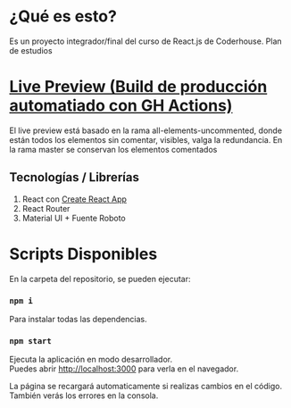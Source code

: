 # ¿Qué es esto?
Es un proyecto integrador/final del curso de React.js de Coderhouse. Plan de estudios

# [Live Preview (Build de producción automatiado con GH Actions)](https://santimedia01.github.io/React-eCommerce-Coderhouse/)

El live preview está basado en la rama all-elements-uncommented, donde están todos los elementos sin comentar, visibles, valga la redundancia.
En la rama master se conservan los elementos comentados

## Tecnologías / Librerías

1. React con [Create React App](https://github.com/facebook/create-react-app) 
2. React Router
3. Material UI + Fuente Roboto

# Scripts Disponibles

En la carpeta del repositorio, se pueden ejecutar:

### `npm i`

Para instalar todas las dependencias.

### `npm start`

Ejecuta la aplicación en modo desarrollador.<br />
Puedes abrir [http://localhost:3000](http://localhost:3000) para verla en el navegador.

La página se recargará automaticamente si realizas cambios en el código.<br />
También verás los errores en la consola.
